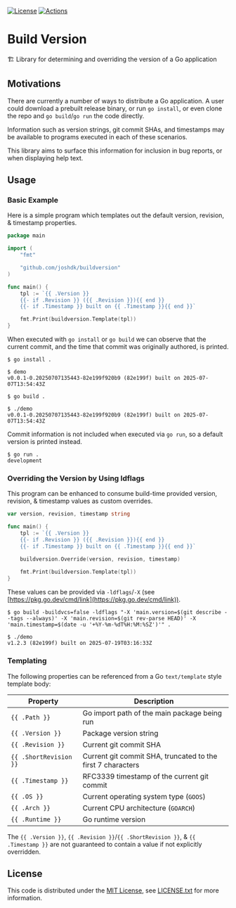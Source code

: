 [![License][license-badge]][license-link]
[![Actions][github-actions-badge]][github-actions-link]

# Build Version

🏗️ Library for determining and overriding the version of a Go application

## Motivations

There are currently a number of ways to distribute a Go application. 
A user could download a prebuilt release binary, or run `go install`, or even clone the repo and `go build`/`go run` the code directly.

Information such as version strings, git commit SHAs, and timestamps may be available to programs executed in each of these scenarios.

This library aims to surface this information for inclusion in bug reports, or when displaying help text.

## Usage

### Basic Example

Here is a simple program which templates out the default version, revision, & timestamp properties.

```go
package main

import (
	"fmt"

	"github.com/joshdk/buildversion"
)

func main() {
	tpl := `{{ .Version }}
	{{- if .Revision }} ({{ .Revision }}){{ end }}
	{{- if .Timestamp }} built on {{ .Timestamp }}{{ end }}`

	fmt.Print(buildversion.Template(tpl))
}
```

When executed with `go install` or `go build` we can observe that the current commit, and the time that commit was originally authored, is printed.

```shell
$ go install .

$ demo
v0.0.1-0.20250707135443-82e199f920b9 (82e199f) built on 2025-07-07T13:54:43Z
```

```shell
$ go build .

$ ./demo
v0.0.1-0.20250707135443-82e199f920b9 (82e199f) built on 2025-07-07T13:54:43Z
```

Commit information is not included when executed via `go run`, so a default version is printed instead.

```shell
$ go run .
development
```

### Overriding the Version by Using ldflags

This program can be enhanced to consume build-time provided version, revision, & timestamp values as custom overrides.

```go
var version, revision, timestamp string

func main() {
	tpl := `{{ .Version }}
	{{- if .Revision }} ({{ .Revision }}){{ end }}
	{{- if .Timestamp }} built on {{ .Timestamp }}{{ end }}`

	buildversion.Override(version, revision, timestamp)
	
	fmt.Print(buildversion.Template(tpl))
}
```

These values can be provided via `-ldflags`/`-X` (see [https://pkg.go.dev/cmd/link](https://pkg.go.dev/cmd/link)).

```shell
$ go build -buildvcs=false -ldflags "-X 'main.version=$(git describe --tags --always)' -X 'main.revision=$(git rev-parse HEAD)' -X 'main.timestamp=$(date -u '+%Y-%m-%dT%H:%M:%SZ')'" .             

$ ./demo
v1.2.3 (82e199f) built on 2025-07-19T03:16:33Z
```

### Templating

The following properties can be referenced from a Go `text/template` style template body: 

| Property               | Description                                                 |
|------------------------|-------------------------------------------------------------|
| `{{ .Path }}`          | Go import path of the main package being run                |
| `{{ .Version }}`       | Package version string                                      |
| `{{ .Revision }}`      | Current git commit SHA                                      |
| `{{ .ShortRevision }}` | Current git commit SHA, truncated to the first 7 characters |
| `{{ .Timestamp }}`     | RFC3339 timestamp of the current git commit                 |
| `{{ .OS }}`            | Current operating system type (`GOOS`)                      |
| `{{ .Arch }}`          | Current CPU architecture (`GOARCH`)                         |
| `{{ .Runtime }}`       | Go runtime version                                          |

The `{{ .Version }}`, `{{ .Revision }}`/`{{ .ShortRevision }}`, & `{{ .Timestamp }}` are not guaranteed to contain a value if not explicitly overridden.

## License

This code is distributed under the [MIT License][license-link], see [LICENSE.txt][license-file] for more information.

[github-actions-badge]:  https://github.com/joshdk/buildversion/workflows/Test/badge.svg
[github-actions-link]:   https://github.com/joshdk/buildversion/actions
[license-badge]:         https://img.shields.io/badge/license-MIT-green.svg
[license-file]:          https://github.com/joshdk/buildversion/blob/master/LICENSE.txt
[license-link]:          https://opensource.org/licenses/MIT
